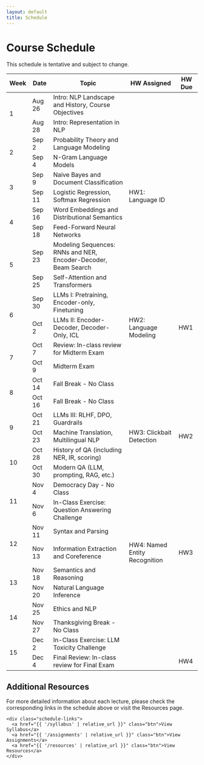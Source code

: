```yaml
---
layout: default
title: Schedule
---
```


<div class="page-header">
  <h1>Course Schedule</h1>
</div>

<div class="schedule-content">
  <p class="schedule-note">This schedule is tentative and subject to change. </p>
  
  <div class="schedule-table-container">
    <table class="schedule-table">
      <thead>
        <tr>
          <th>Week</th>
          <th>Date</th>
          <th>Topic</th>
          <th>HW Assigned</th>
          <th>HW Due</th>
        </tr>
      </thead>
      <tbody>
      <!-- Week 1 -->
      <tr>
        <td rowspan="2">1</td>
        <td>Aug 26</td>
        <td>Intro: NLP Landscape and History, Course Objectives</td>
        <td></td>
        <td></td>
      </tr>
      <tr class="alt-row">
        <td>Aug 28</td>
        <td>Intro: Representation in NLP</td>
        <td></td>
        <td></td>
      </tr>
      <!-- Week 2 -->
      <tr>
        <td rowspan="2">2</td>
        <td>Sep 2</td>
        <td>Probability Theory and Language Modeling</td>
        <td></td>
        <td></td>
      </tr>
      <tr class="alt-row">
        <td>Sep 4</td>
        <td>N-Gram Language Models</td>
        <td></td>
        <td></td>
      </tr>
      <!-- Week 3 -->
      <tr>
        <td rowspan="2">3</td>
        <td>Sep 9</td>
        <td>Naive Bayes and Document Classification</td>
        <td></td>
        <td></td>
      </tr>
      <tr class="alt-row">
        <td>Sep 11</td>
        <td>Logistic Regression, Softmax Regression</td>
        <td>HW1: Language ID</td>
        <td></td>
      </tr>
      <!-- Week 4 -->
      <tr>
        <td rowspan="2">4</td>
        <td>Sep 16</td>
        <td>Word Embeddings and Distributional Semantics</td>
        <td></td>
        <td></td>
      </tr>
      <tr class="alt-row">
        <td>Sep 18</td>
        <td>Feed-Forward Neural Networks</td>
        <td></td>
        <td></td>
      </tr>
      <!-- Week 5 -->
      <tr>
        <td rowspan="2">5</td>
        <td>Sep 23</td>
        <td>Modeling Sequences: RNNs and NER, Encoder-Decoder, Beam Search</td>
        <td></td>
        <td></td>
      </tr>
      <tr class="alt-row">
        <td>Sep 25</td>
        <td>Self-Attention and Transformers</td>
        <td></td>
        <td></td>
      </tr>
      <!-- Week 6 -->
      <tr>
        <td rowspan="2">6</td>
        <td>Sep 30</td>
        <td>LLMs I: Pretraining, Encoder-only, Finetuning</td>
        <td></td>
        <td></td>
      </tr>
      <tr class="alt-row">
        <td>Oct 2</td>
        <td>LLMs II: Encoder-Decoder, Decoder-Only, ICL</td>
        <td>HW2: Language Modeling</td>
        <td>HW1</td>
      </tr>
      <!-- Week 7 -->
      <tr>
        <td rowspan="2">7</td>
        <td>Oct 7</td>
        <td>Review: In-class review for Midterm Exam</td>
        <td></td>
        <td></td>
      </tr>
      <tr class="alt-row">
        <td>Oct 9</td>
        <td>Midterm Exam</td>
        <td></td>
        <td></td>
      </tr>
      <!-- Week 8 - Fall Break -->
      <tr class="break-row">
        <td rowspan="2">8</td>
        <td>Oct 14</td>
        <td>Fall Break - No Class</td>
        <td></td>
        <td></td>
      </tr>
      <tr class="break-row">
        <td>Oct 16</td>
        <td>Fall Break - No Class</td>
        <td></td>
        <td></td>
      </tr>
      <!-- Week 9 -->
      <tr>
        <td rowspan="2">9</td>
        <td>Oct 21</td>
        <td>LLMs III: RLHF, DPO, Guardrails</td>
        <td></td>
        <td></td>
      </tr>
      <tr class="alt-row">
        <td>Oct 23</td>
        <td>Machine Translation, Multilingual NLP</td>
        <td>HW3: Clickbait Detection</td>
        <td>HW2</td>
      </tr>
      <!-- Week 10 -->
      <tr>
        <td rowspan="2">10</td>
        <td>Oct 28</td>
        <td>History of QA (including NER, IR, scoring)</td>
        <td></td>
        <td></td>
      </tr>
      <tr class="alt-row">
        <td>Oct 30</td>
        <td>Modern QA (LLM, prompting, RAG, etc.)</td>
        <td></td>
        <td></td>
      </tr>
      <!-- Week 11 -->
      <tr>
        <td rowspan="2">11</td>
        <td>Nov 4</td>
        <td>Democracy Day - No Class</td>
        <td></td>
        <td></td>
      </tr>
      <tr class="alt-row">
        <td>Nov 6</td>
        <td>In-Class Exercise: Question Answering Challenge</td>
        <td></td>
        <td></td>
      </tr>
      <!-- Week 12 -->
      <tr>
        <td rowspan="2">12</td>
        <td>Nov 11</td>
        <td>Syntax and Parsing</td>
        <td></td>
        <td></td>
      </tr>
      <tr class="alt-row">
        <td>Nov 13</td>
        <td>Information Extraction and Coreference</td>
        <td>HW4: Named Entity Recognition</td>
        <td>HW3</td>
      </tr>
      <!-- Week 13 -->
      <tr>
        <td rowspan="2">13</td>
        <td>Nov 18</td>
        <td>Semantics and Reasoning</td>
        <td></td>
        <td></td>
      </tr>
      <tr class="alt-row">
        <td>Nov 20</td>
        <td>Natural Language Inference</td>
        <td></td>
        <td></td>
      </tr>
      <!-- Week 14 -->
      <tr>
        <td rowspan="2">14</td>
        <td>Nov 25</td>
        <td>Ethics and NLP</td>
        <td></td>
        <td></td>
      </tr>
      <tr class="break-row">
        <td>Nov 27</td>
        <td>Thanksgiving Break - No Class</td>
        <td></td>
        <td></td>
      </tr>
      <!-- Week 15 -->
      <tr>
        <td rowspan="2">15</td>
        <td>Dec 2</td>
        <td>In-Class Exercise: LLM Toxicity Challenge</td>
        <td></td>
        <td></td>
      </tr>
      <tr class="alt-row">
        <td>Dec 4</td>
        <td>Final Review: In-class review for Final Exam</td>
        <td></td>
        <td>HW4</td>
      </tr>
      </tbody>
    </table>
  </div>
  
  <div class="schedule-resources">
    <h2>Additional Resources</h2>
    <p>For more detailed information about each lecture, please check the corresponding links in the schedule above or visit the Resources page.</p>
    
    <div class="schedule-links">
      <a href="{{ '/syllabus' | relative_url }}" class="btn">View Syllabus</a>
      <a href="{{ '/assignments' | relative_url }}" class="btn">View Assignments</a>
      <a href="{{ '/resources' | relative_url }}" class="btn">View Resources</a>
    </div>
  </div>
</div>